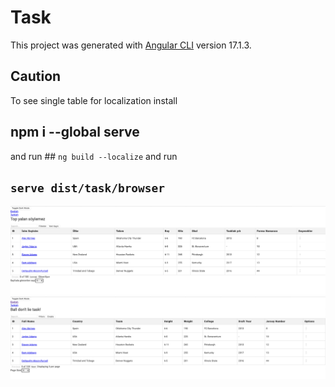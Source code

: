 # Task

This project was generated with [Angular CLI](https://github.com/angular/angular-cli) version 17.1.3.



## Caution
To see single table for localization install 
## npm i --global serve 
and run 
## `ng build --localize`
and run
## `serve dist/task/browser`

![screenshot](TRRunning.png)
![screenshot](ENRunning.png)

